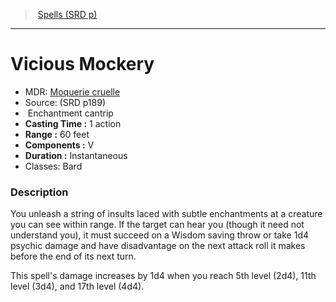 ﻿---
!SpellItem
Name: Vicious Mockery
AltName: '[Moquerie cruelle](hd_spells_moquerie_cruelle.md)'
Type: Enchantment
Level: cantrip
CastingTime: 1 action
Range: 60 feet
Components: V
Duration: Instantaneous
Classes: Bard
Family: SpellVO
Source: (SRD p189)
Id: spells_vo.md#vicious-mockery
ParentLink: spells_vo.md#spells-srd-p
ParentName: Spells (SRD p)
NameLevel: 1
Attributes:
  Name: Vicious Mockery
  Markdown: >+
    # <!--Name-->Vicious Mockery<!--/Name-->


    - MDR: <!--AltName-->[Moquerie cruelle](hd_spells_moquerie_cruelle.md)<!--/AltName-->

    - Source: <!--Source-->(SRD p189)<!--/Source-->

    -  <!--Type-->Enchantment<!--/Type--> <!--Level-->cantrip<!--/Level-->

    - **Casting Time :** <!--CastingTime-->1 action<!--/CastingTime-->

    - **Range :** <!--Range-->60 feet<!--/Range-->

    - **Components :** <!--Components-->V<!--/Components-->

    - **Duration :** <!--Duration-->Instantaneous<!--/Duration-->

    - Classes: <!--Classes-->Bard<!--/Classes-->


    ### Description


    You unleash a string of insults laced with subtle enchantments at a creature you can see within range. If the target can hear you (though it need not understand you), it must succeed on a Wisdom saving throw or take 1d4 psychic damage and have disadvantage on the next attack roll it makes before the end of its next turn.


    This spell's damage increases by 1d4 when you reach 5th level (2d4), 11th level (3d4), and 17th level (4d4).

  AltName: '[Moquerie cruelle](hd_spells_moquerie_cruelle.md)'
  Source: (SRD p189)
  Type: Enchantment
  Level: cantrip
  CastingTime: 1 action
  Range: 60 feet
  Components: V
  Duration: Instantaneous
  Classes: Bard
AttributesDictionary: >+
  Name: Vicious Mockery

  Markdown: >+

    # <!--Name-->Vicious Mockery<!--/Name-->





    - MDR: <!--AltName-->[Moquerie cruelle](hd_spells_moquerie_cruelle.md)<!--/AltName-->



    - Source: <!--Source-->(SRD p189)<!--/Source-->



    -  <!--Type-->Enchantment<!--/Type--> <!--Level-->cantrip<!--/Level-->



    - **Casting Time :** <!--CastingTime-->1 action<!--/CastingTime-->



    - **Range :** <!--Range-->60 feet<!--/Range-->



    - **Components :** <!--Components-->V<!--/Components-->



    - **Duration :** <!--Duration-->Instantaneous<!--/Duration-->



    - Classes: <!--Classes-->Bard<!--/Classes-->





    ### Description





    You unleash a string of insults laced with subtle enchantments at a creature you can see within range. If the target can hear you (though it need not understand you), it must succeed on a Wisdom saving throw or take 1d4 psychic damage and have disadvantage on the next attack roll it makes before the end of its next turn.





    This spell's damage increases by 1d4 when you reach 5th level (2d4), 11th level (3d4), and 17th level (4d4).



  AltName: '[Moquerie cruelle](hd_spells_moquerie_cruelle.md)'

  Source: (SRD p189)

  Type: Enchantment

  Level: cantrip

  CastingTime: 1 action

  Range: 60 feet

  Components: V

  Duration: Instantaneous

  Classes: Bard

---
> [Spells (SRD p)](srd_spells.md)

---

# Vicious Mockery

- MDR: [Moquerie cruelle](hd_spells_moquerie_cruelle.md)
- Source: (SRD p189)
-  Enchantment cantrip
- **Casting Time :** 1 action
- **Range :** 60 feet
- **Components :** V
- **Duration :** Instantaneous
- Classes: Bard

### Description

You unleash a string of insults laced with subtle enchantments at a creature you can see within range. If the target can hear you (though it need not understand you), it must succeed on a Wisdom saving throw or take 1d4 psychic damage and have disadvantage on the next attack roll it makes before the end of its next turn.

This spell's damage increases by 1d4 when you reach 5th level (2d4), 11th level (3d4), and 17th level (4d4).

